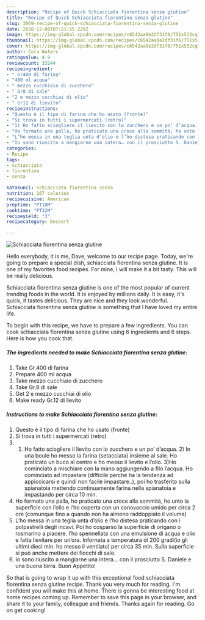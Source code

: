 ```yaml
---
description: "Recipe of Quick Schiacciata fiorentina senza glutine"
title: "Recipe of Quick Schiacciata fiorentina senza glutine"
slug: 3069-recipe-of-quick-schiacciata-fiorentina-senza-glutine
date: 2020-12-08T07:21:55.220Z
image: https://img-global.cpcdn.com/recipes/c6542aa0e2df31f6/751x532cq70/schiacciata-fiorentina-senza-glutine-recipe-main-photo.jpg
thumbnail: https://img-global.cpcdn.com/recipes/c6542aa0e2df31f6/751x532cq70/schiacciata-fiorentina-senza-glutine-recipe-main-photo.jpg
cover: https://img-global.cpcdn.com/recipes/c6542aa0e2df31f6/751x532cq70/schiacciata-fiorentina-senza-glutine-recipe-main-photo.jpg
author: Cora Waters
ratingvalue: 4.9
reviewcount: 33244
recipeingredient:
- " Gr400 di farina"
- "400 ml acqua"
- " mezzo cucchiaio di zucchero"
- " Gr8 di sale"
- "2 e mezzo cucchiai di olio"
- " Gr12 di lievito"
recipeinstructions:
- "Questo è il tipo di farina che ho usato (fronte)"
- "Si trova in tutti i supermercati (retro)"
- "1) Ho fatto sciogliere il lievito con lo zucchero e un po’ d’acqua. 2) In una boule ho messo la farina (setacciata) insieme al sale. Ho praticato un buco al centro e ho messo il lievito e l’olio. 3)Ho cominciato a mischiare con la mano aggiungendo a filo l’acqua. Ho cominciato ad impastare (difficile perché ha la tendenza ad appiccicarsi e quindi non facile impastare..), poi ho trasferito sulla spianatoia mettendo continuamente farina nella spianatoia e impastando per circa 10 min."
- "Ho formato una palla, ho praticato una croce alla sommità, ho unto la superficie con l’olio e l’ho coperta con un canovaccio umido per circa 2 ore (comunque fino a quando non ha almeno raddoppiato il volume)"
- "L’ho messa in una teglia unta d’olio e l’ho distesa praticando con i polpastrelli degli incavi. Poi ho cosparso la superficie di origano o rosmarino a piacere. l’ho spennellata con una emulsione di acqua e olio e fatta lievitare per un’ora. Infornata a temperatura di 200 gradi(io gli ultimi dieci min. ho messo il ventilato) per circa 35 min. Sulla superficie si può anche mettere dei fiocchi di sale."
- "Io sono riuscito a mangiarne una intera… con il prosciutto S. Daniele e una buona birra. Buon Appetito!"
categories:
- Recipe
tags:
- schiacciata
- fiorentina
- senza

katakunci: schiacciata fiorentina senza 
nutrition: 167 calories
recipecuisine: American
preptime: "PT18M"
cooktime: "PT32M"
recipeyield: "3"
recipecategory: Dessert

---
```



![Schiacciata fiorentina senza glutine](https://img-global.cpcdn.com/recipes/c6542aa0e2df31f6/751x532cq70/schiacciata-fiorentina-senza-glutine-recipe-main-photo.jpg)

Hello everybody, it is me, Dave, welcome to our recipe page. Today, we're going to prepare a special dish, schiacciata fiorentina senza glutine. It is one of my favorites food recipes. For mine, I will make it a bit tasty. This will be really delicious.

Schiacciata fiorentina senza glutine is one of the most popular of current trending foods in the world. It is enjoyed by millions daily. It is easy, it's quick, it tastes delicious. They are nice and they look wonderful. Schiacciata fiorentina senza glutine is something that I have loved my entire life.




To begin with this recipe, we have to prepare a few ingredients. You can cook schiacciata fiorentina senza glutine using 6 ingredients and 6 steps. Here is how you cook that.

<!--inarticleads1-->

##### The ingredients needed to make Schiacciata fiorentina senza glutine:

1. Take  Gr.400 di farina
1. Prepare 400 ml acqua
1. Take  mezzo cucchiaio di zucchero
1. Take  Gr.8 di sale
1. Get 2 e mezzo cucchiai di olio
1. Make ready  Gr.12 di lievito




<!--inarticleads2-->

##### Instructions to make Schiacciata fiorentina senza glutine:

1. Questo è il tipo di farina che ho usato (fronte)
1. Si trova in tutti i supermercati (retro)
1. 1) Ho fatto sciogliere il lievito con lo zucchero e un po’ d’acqua. 2) In una boule ho messo la farina (setacciata) insieme al sale. Ho praticato un buco al centro e ho messo il lievito e l’olio. 3)Ho cominciato a mischiare con la mano aggiungendo a filo l’acqua. Ho cominciato ad impastare (difficile perché ha la tendenza ad appiccicarsi e quindi non facile impastare..), poi ho trasferito sulla spianatoia mettendo continuamente farina nella spianatoia e impastando per circa 10 min.
1. Ho formato una palla, ho praticato una croce alla sommità, ho unto la superficie con l’olio e l’ho coperta con un canovaccio umido per circa 2 ore (comunque fino a quando non ha almeno raddoppiato il volume)
1. L’ho messa in una teglia unta d’olio e l’ho distesa praticando con i polpastrelli degli incavi. Poi ho cosparso la superficie di origano o rosmarino a piacere. l’ho spennellata con una emulsione di acqua e olio e fatta lievitare per un’ora. Infornata a temperatura di 200 gradi(io gli ultimi dieci min. ho messo il ventilato) per circa 35 min. Sulla superficie si può anche mettere dei fiocchi di sale.
1. Io sono riuscito a mangiarne una intera… con il prosciutto S. Daniele e una buona birra. Buon Appetito!




So that is going to wrap it up with this exceptional food schiacciata fiorentina senza glutine recipe. Thank you very much for reading. I'm confident you will make this at home. There is gonna be interesting food at home recipes coming up. Remember to save this page in your browser, and share it to your family, colleague and friends. Thanks again for reading. Go on get cooking!

